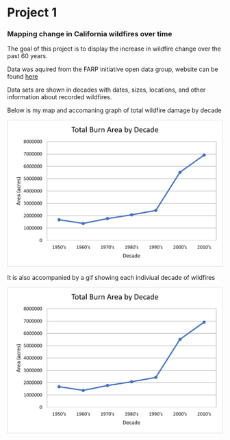 
# Project 1

### Mapping change in California wildfires over time

The goal of this project is to display the increase in wildfire change over the past 60 years.

Data was aquired from the FARP initiative open data group, website can be found [here](https://egis.fire.ca.gov/arcgis/rest/services/FRAP/FirePerimeters/MapServer)

Data sets are shown in decades with dates, sizes, locations, and other information about recorded wildfires.

Below is my map and accomaning graph of total wildfire damage by decade

<img src="images/fire_graph.png?raw=true"/>

It is also accompanied by a gif showing each indiviual decade of wildfires

<img src="project1_486/images/fire_graph.png?raw=true"/>
